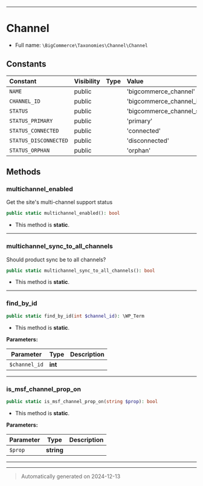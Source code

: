 ***

# Channel





* Full name: `\BigCommerce\Taxonomies\Channel\Channel`


## Constants

| Constant | Visibility | Type | Value |
|:---------|:-----------|:-----|:------|
|`NAME`|public| |&#039;bigcommerce_channel&#039;|
|`CHANNEL_ID`|public| |&#039;bigcommerce_channel_id&#039;|
|`STATUS`|public| |&#039;bigcommerce_channel_status&#039;|
|`STATUS_PRIMARY`|public| |&#039;primary&#039;|
|`STATUS_CONNECTED`|public| |&#039;connected&#039;|
|`STATUS_DISCONNECTED`|public| |&#039;disconnected&#039;|
|`STATUS_ORPHAN`|public| |&#039;orphan&#039;|


## Methods


### multichannel_enabled

Get the site's multi-channel support status

```php
public static multichannel_enabled(): bool
```



* This method is **static**.








***

### multichannel_sync_to_all_channels

Should product sync be to all channels?

```php
public static multichannel_sync_to_all_channels(): bool
```



* This method is **static**.








***

### find_by_id



```php
public static find_by_id(int $channel_id): \WP_Term
```



* This method is **static**.




**Parameters:**

| Parameter | Type | Description |
|-----------|------|-------------|
| `$channel_id` | **int** |  |





***

### is_msf_channel_prop_on



```php
public static is_msf_channel_prop_on(string $prop): bool
```



* This method is **static**.




**Parameters:**

| Parameter | Type | Description |
|-----------|------|-------------|
| `$prop` | **string** |  |





***


***
> Automatically generated on 2024-12-13

